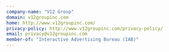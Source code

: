 ```yaml
---
company-name: "V12 Group"
domain: v12groupinc.com
home: http://www.v12groupinc.com/
privacy-policy: http://www.v12groupinc.com/privacy-policy/
email: privacy@v12groupinc.com
member-of: "Interactive Advertising Bureau (IAB)"
---
```




